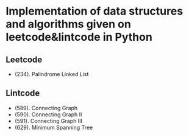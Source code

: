 # Implementation of data structures and algorithms given on leetcode&lintcode in Python

## Leetcode
* (234). Palindrome Linked List

## Lintcode
* (589). Connecting Graph
* (590). Connecting Graph II
* (591). Connecting Graph III
* (629). Minimum Spanning Tree
